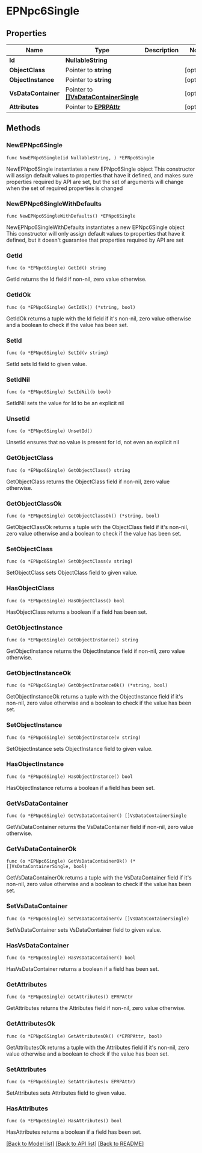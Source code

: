 # EPNpc6Single

## Properties

Name | Type | Description | Notes
------------ | ------------- | ------------- | -------------
**Id** | **NullableString** |  | 
**ObjectClass** | Pointer to **string** |  | [optional] 
**ObjectInstance** | Pointer to **string** |  | [optional] 
**VsDataContainer** | Pointer to [**[]VsDataContainerSingle**](VsDataContainerSingle.md) |  | [optional] 
**Attributes** | Pointer to [**EPRPAttr**](EP_RP-Attr.md) |  | [optional] 

## Methods

### NewEPNpc6Single

`func NewEPNpc6Single(id NullableString, ) *EPNpc6Single`

NewEPNpc6Single instantiates a new EPNpc6Single object
This constructor will assign default values to properties that have it defined,
and makes sure properties required by API are set, but the set of arguments
will change when the set of required properties is changed

### NewEPNpc6SingleWithDefaults

`func NewEPNpc6SingleWithDefaults() *EPNpc6Single`

NewEPNpc6SingleWithDefaults instantiates a new EPNpc6Single object
This constructor will only assign default values to properties that have it defined,
but it doesn't guarantee that properties required by API are set

### GetId

`func (o *EPNpc6Single) GetId() string`

GetId returns the Id field if non-nil, zero value otherwise.

### GetIdOk

`func (o *EPNpc6Single) GetIdOk() (*string, bool)`

GetIdOk returns a tuple with the Id field if it's non-nil, zero value otherwise
and a boolean to check if the value has been set.

### SetId

`func (o *EPNpc6Single) SetId(v string)`

SetId sets Id field to given value.


### SetIdNil

`func (o *EPNpc6Single) SetIdNil(b bool)`

 SetIdNil sets the value for Id to be an explicit nil

### UnsetId
`func (o *EPNpc6Single) UnsetId()`

UnsetId ensures that no value is present for Id, not even an explicit nil
### GetObjectClass

`func (o *EPNpc6Single) GetObjectClass() string`

GetObjectClass returns the ObjectClass field if non-nil, zero value otherwise.

### GetObjectClassOk

`func (o *EPNpc6Single) GetObjectClassOk() (*string, bool)`

GetObjectClassOk returns a tuple with the ObjectClass field if it's non-nil, zero value otherwise
and a boolean to check if the value has been set.

### SetObjectClass

`func (o *EPNpc6Single) SetObjectClass(v string)`

SetObjectClass sets ObjectClass field to given value.

### HasObjectClass

`func (o *EPNpc6Single) HasObjectClass() bool`

HasObjectClass returns a boolean if a field has been set.

### GetObjectInstance

`func (o *EPNpc6Single) GetObjectInstance() string`

GetObjectInstance returns the ObjectInstance field if non-nil, zero value otherwise.

### GetObjectInstanceOk

`func (o *EPNpc6Single) GetObjectInstanceOk() (*string, bool)`

GetObjectInstanceOk returns a tuple with the ObjectInstance field if it's non-nil, zero value otherwise
and a boolean to check if the value has been set.

### SetObjectInstance

`func (o *EPNpc6Single) SetObjectInstance(v string)`

SetObjectInstance sets ObjectInstance field to given value.

### HasObjectInstance

`func (o *EPNpc6Single) HasObjectInstance() bool`

HasObjectInstance returns a boolean if a field has been set.

### GetVsDataContainer

`func (o *EPNpc6Single) GetVsDataContainer() []VsDataContainerSingle`

GetVsDataContainer returns the VsDataContainer field if non-nil, zero value otherwise.

### GetVsDataContainerOk

`func (o *EPNpc6Single) GetVsDataContainerOk() (*[]VsDataContainerSingle, bool)`

GetVsDataContainerOk returns a tuple with the VsDataContainer field if it's non-nil, zero value otherwise
and a boolean to check if the value has been set.

### SetVsDataContainer

`func (o *EPNpc6Single) SetVsDataContainer(v []VsDataContainerSingle)`

SetVsDataContainer sets VsDataContainer field to given value.

### HasVsDataContainer

`func (o *EPNpc6Single) HasVsDataContainer() bool`

HasVsDataContainer returns a boolean if a field has been set.

### GetAttributes

`func (o *EPNpc6Single) GetAttributes() EPRPAttr`

GetAttributes returns the Attributes field if non-nil, zero value otherwise.

### GetAttributesOk

`func (o *EPNpc6Single) GetAttributesOk() (*EPRPAttr, bool)`

GetAttributesOk returns a tuple with the Attributes field if it's non-nil, zero value otherwise
and a boolean to check if the value has been set.

### SetAttributes

`func (o *EPNpc6Single) SetAttributes(v EPRPAttr)`

SetAttributes sets Attributes field to given value.

### HasAttributes

`func (o *EPNpc6Single) HasAttributes() bool`

HasAttributes returns a boolean if a field has been set.


[[Back to Model list]](../README.md#documentation-for-models) [[Back to API list]](../README.md#documentation-for-api-endpoints) [[Back to README]](../README.md)


